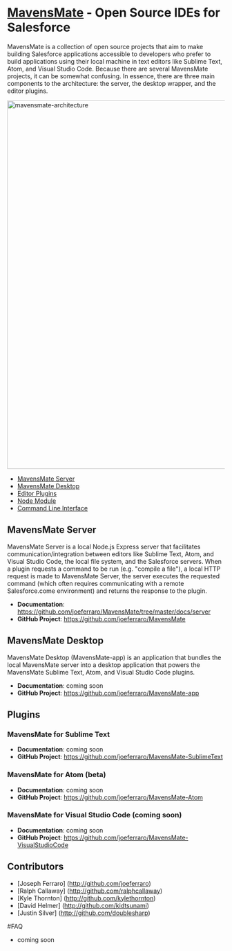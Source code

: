 # [MavensMate](http://mavensmate.com) - Open Source IDEs for Salesforce

MavensMate is a collection of open source projects that aim to make building Salesforce applications accessible to developers who prefer to build applications using their local machine in text editors like Sublime Text, Atom, and Visual Studio Code. Because there are several MavensMate projects, it can be somewhat confusing. In essence, there are three main components to the architecture: the server, the desktop wrapper, and the editor plugins.

<img width="851" alt="mavensmate-architecture" src="https://cloud.githubusercontent.com/assets/54157/17833532/27343ec4-66ee-11e6-80ae-f8b56e7b990f.png">

- [MavensMate Server](#mavensmate-server)
- [MavensMate Desktop](#mavensmate-desktop)
- [Editor Plugins](#editor-plugins)
- [Node Module](#node-module)
- [Command Line Interface](#command-line-interface)

## MavensMate Server

MavensMate Server is a local Node.js Express server that facilitates communication/integration between editors like Sublime Text, Atom, and Visual Studio Code, the local file system, and the Salesforce servers. When a plugin requests a command to be run (e.g. "compile a file"), a local HTTP request is made to MavensMate Server, the server executes the requested command (which often requires communicating with a remote Salesforce.come environment) and returns the response to the plugin.

- **Documentation**: https://github.com/joeferraro/MavensMate/tree/master/docs/server
- **GitHub Project**: https://github.com/joeferraro/MavensMate

## MavensMate Desktop

MavensMate Desktop (MavensMate-app) is an application that bundles the local MavensMate server into a desktop application that powers the MavensMate Sublime Text, Atom, and Visual Studio Code plugins.

- **Documentation**: coming soon
- **GitHub Project**: https://github.com/joeferraro/MavensMate-app

## Plugins

### MavensMate for Sublime Text

- **Documentation**: coming soon
- **GitHub Project**: https://github.com/joeferraro/MavensMate-SublimeText

### MavensMate for Atom (beta)

- **Documentation**: coming soon
- **GitHub Project**: https://github.com/joeferraro/MavensMate-Atom

### MavensMate for Visual Studio Code (coming soon)

- **Documentation**: coming soon
- **GitHub Project**: https://github.com/joeferraro/MavensMate-VisualStudioCode

## Contributors

- [Joseph Ferraro] (http://github.com/joeferraro)
- [Ralph Callaway] (http://github.com/ralphcallaway)
- [Kyle Thornton] (http://github.com/kylethornton)
- [David Helmer] (http://github.com/kidtsunami)
- [Justin Silver] (http://github.com/doublesharp)

#FAQ

- coming soon
